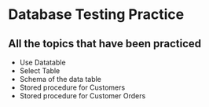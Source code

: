 # **Database Testing Practice**
## All the topics that have been practiced
- Use Datatable
- Select Table
- Schema of the data table
- Stored procedure for Customers
- Stored procedure for Customer Orders
